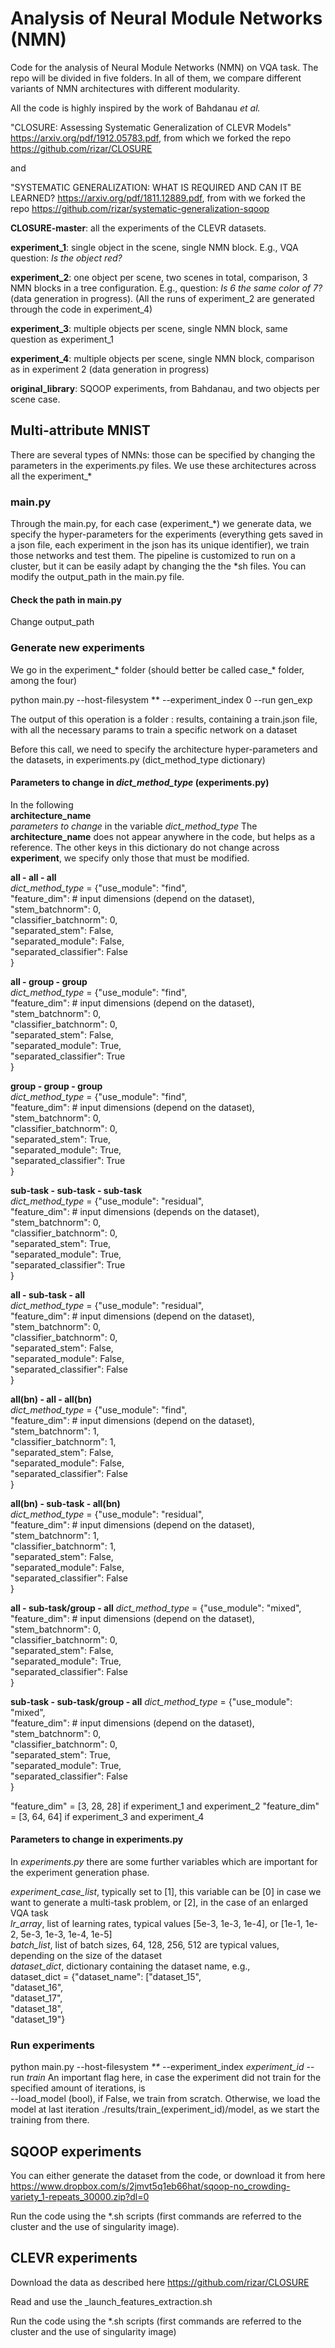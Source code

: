 # Analysis of Neural Module Networks (NMN)
Code for the analysis of Neural Module Networks (NMN) on VQA task. 
The repo will be divided in five folders. 
In all of them, we compare different variants of NMN architectures with different modularity.

All the code is highly inspired by the work of Bahdanau *et al.*

"CLOSURE: Assessing Systematic Generalization of CLEVR Models" https://arxiv.org/pdf/1912.05783.pdf, from which we forked the repo https://github.com/rizar/CLOSURE

and 

"SYSTEMATIC GENERALIZATION: WHAT IS REQUIRED AND CAN IT BE LEARNED? https://arxiv.org/pdf/1811.12889.pdf, from with we forked the repo
https://github.com/rizar/systematic-generalization-sqoop 


**CLOSURE-master**: all the experiments of the CLEVR datasets.

**experiment_1**: single object in the scene, single NMN block. E.g., VQA question: _Is the object red?_  

**experiment_2**: one object per scene, two scenes in total, comparison, 3 NMN blocks in a tree configuration. 
E.g., question: _Is 6 the same color of 7?_ (data generation in progress). (All the runs of experiment_2 are generated through the code in experiment_4)

**experiment_3**: multiple objects per scene, single NMN block, same question as experiment_1  

**experiment_4**: multiple objects per scene, single NMN block,
comparison as in experiment 2 (data generation in progress)

**original_library**: SQOOP experiments, from Bahdanau, and two objects per scene case.
## Multi-attribute MNIST
There are several types of NMNs: those can be specified by changing the parameters in the experiments.py files.
We use these architectures across all the experiment_*

### main.py
Through the main.py, for each case (experiment_*) we generate data, 
we specify the hyper-parameters for the experiments (everything gets saved in a json file, 
each experiment in the json has its unique identifier), 
we train those networks and test them. 
The pipeline is customized to run on a cluster, but it can be easily adapt by changing the 
the *sh files. You can modify the output_path in the main.py file.

#### Check the path in main.py
Change output_path

### Generate new experiments
We go in the experiment_* folder (should better be called case_* folder, among the four) 

python main.py --host-filesystem ** --experiment_index 0 --run gen_exp

The output of this operation is a folder : results, containing a train.json file, with all the necessary params to train a specific network on a dataset

Before this call, we need to specify the architecture hyper-parameters and the datasets, in experiments.py (dict_method_type dictionary) 

#### Parameters to change in _dict_method_type_ (experiments.py)
In the following   
**architecture_name**  
 _parameters to change_ in the variable _dict_method_type_
The **architecture_name** does not appear anywhere in the code, but helps as a reference.
The other keys in this dictionary do not change across **experiment**, we specify only those that must be modified.

**all - all - all**  
_dict_method_type_ = {"use_module": "find",  
                         "feature_dim": # input dimensions (depend on the dataset),  
                              "stem_batchnorm": 0,  
                              "classifier_batchnorm": 0,  
                              "separated_stem": False,   
                              "separated_module": False,  
                              "separated_classifier": False  
                             }

                             
**all - group - group**  
_dict_method_type_ = {"use_module": "find",  
                                             "feature_dim": # input dimensions (depend on the dataset),  
                                             "stem_batchnorm": 0,  
                                             "classifier_batchnorm": 0,  
                                             "separated_stem": False,  
                                             "separated_module": True,  
                                             "separated_classifier": True  
                                            }  
                                                                         
**group - group - group**  
_dict_method_type_ = {"use_module": "find",  
                                        "feature_dim": # input dimensions (depend on the dataset),  
                                        "stem_batchnorm": 0,  
                                        "classifier_batchnorm": 0,   
                                        "separated_stem": True,  
                                        "separated_module": True,  
                                        "separated_classifier": True  
                                        }  

**sub-task - sub-task - sub-task**   
_dict_method_type_ = {"use_module": "residual",  
"feature_dim": # input dimensions (depends on the dataset),    
"stem_batchnorm": 0,  
"classifier_batchnorm": 0,  
"separated_stem": True,  
"separated_module": True,  
"separated_classifier": True  
}

**all - sub-task - all**   
_dict_method_type_ = {"use_module": "residual",  
                                  "feature_dim": # input dimensions (depend on the dataset),  
                                  "stem_batchnorm": 0,  
                                  "classifier_batchnorm": 0,  
                                  "separated_stem": False,  
                                  "separated_module": False,  
                                  "separated_classifier": False  
                                 }  

**all(bn) - all - all(bn)**  
_dict_method_type_ = {"use_module": "find",  
"feature_dim": # input dimensions (depend on the dataset),  
"stem_batchnorm": 1,  
"classifier_batchnorm": 1,  
"separated_stem": False,   
"separated_module": False,  
"separated_classifier": False  
}

**all(bn) - sub-task - all(bn)**   
_dict_method_type_ = {"use_module": "residual",  
"feature_dim": # input dimensions (depend on the dataset),  
"stem_batchnorm": 1,  
"classifier_batchnorm": 1,  
"separated_stem": False,  
"separated_module": False,  
"separated_classifier": False  
}

**all - sub-task/group - all**
_dict_method_type_ = {"use_module": "mixed",  
"feature_dim": # input dimensions (depend on the dataset),  
"stem_batchnorm": 0,  
"classifier_batchnorm": 0,  
"separated_stem": False,  
"separated_module": True,  
"separated_classifier": False  
}

**sub-task - sub-task/group - all**
_dict_method_type_ = {"use_module": "mixed",  
"feature_dim": # input dimensions (depend on the dataset),  
"stem_batchnorm": 0,  
"classifier_batchnorm": 0,  
"separated_stem": True,  
"separated_module": True,  
"separated_classifier": False  
}

"feature_dim" = [3, 28, 28] if experiment_1 and experiment_2 
"feature_dim" = [3, 64, 64] if experiment_3 and experiment_4

#### Parameters to change in experiments.py
In _experiments.py_ there are some further variables which are important for the experiment generation phase.  

_experiment_case_list_, typically set to [1], this variable can be [0] in case we want to generate a multi-task problem, or [2], in the case of an enlarged VQA task    
_lr_array_, list of learning rates, typical values [5e-3, 1e-3, 1e-4], or [1e-1, 1e-2, 5e-3, 1e-3, 1e-4, 1e-5]    
_batch_list_, list of batch sizes, 64, 128, 256, 512 are typical values, depending on the size of the dataset    
_dataset_dict_, dictionary containing the dataset name, e.g.,   
dataset_dict = {"dataset_name": ["dataset_15",  
                                 "dataset_16",  
                                 "dataset_17",  
                                 "dataset_18",  
                                 "dataset_19"}  
       
### Run experiments 
python main.py --host-filesystem _**_ --experiment_index _experiment_id_ --run _train_ 
An important flag here, in case the experiment did not train for the specified amount of iterations, is    
--load_model (bool), if False, we train from scratch. Otherwise, we load the model at last iteration ./results/train_(experiment_id)/model, as we start the training from there.


## SQOOP experiments
You can either generate the dataset from the code, or download it from here https://www.dropbox.com/s/2jmvt5q1eb66hat/sqoop-no_crowding-variety_1-repeats_30000.zip?dl=0

Run the code using the *.sh scripts (first commands are referred to the cluster and the use of singularity image).

## CLEVR experiments
Download the data as described here https://github.com/rizar/CLOSURE

Read and use the _launch_features_extraction.sh

Run the code using the *.sh scripts (first commands are referred to the cluster and the use of singularity image)




